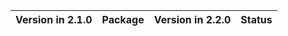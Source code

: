 | Version in 2.1.0   | Package   | Version in 2.2.0   | Status   |
|--------------------|-----------|--------------------|----------|
